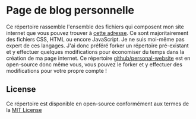 # Page de blog personnelle

Ce répertoire rassemble l'ensemble des fichiers qui composent mon site internet que vous pouvez trouver à [cette adresse](https://vintel38.github.io). Ce sont majoritairement des fichiers CSS, HTML ou encore JavaScript. Je ne suis moi-même pas expert de ces langages. J'ai donc préféré forker un répertoire pré-existant et y effectuer quelques modifications pour économiser du temps dans la création de ma page internet. Ce répertoire [github/personal-website](https://github.com/github/personal-website) est en open-source donc même vous, vous pouvez le forker et y effectuer des modifications pour votre propre compte !

## License
Ce répertoire est disponible en open-source conformément aux termes de la [MIT License](./LICENSE.txt)
